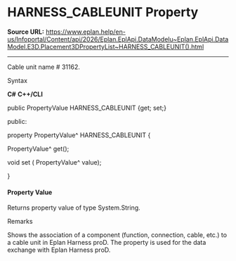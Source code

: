 # HARNESS_CABLEUNIT Property

**Source URL:** https://www.eplan.help/en-us/Infoportal/Content/api/2026/Eplan.EplApi.DataModelu~Eplan.EplApi.DataModel.E3D.Placement3DPropertyList~HARNESS_CABLEUNIT().html

---

Cable unit name # 31162.

Syntax

**C#**
**C++/CLI**


public PropertyValue HARNESS_CABLEUNIT {get; set;}

public:

property PropertyValue^ HARNESS_CABLEUNIT {

   PropertyValue^ get();

   void set (    PropertyValue^ value);

}


#### Property Value

Returns property value of type System.String.

Remarks

Shows the association of a component (function, connection, cable, etc.) to a cable unit in Eplan Harness proD. The property is used for the data exchange with Eplan Harness proD.
